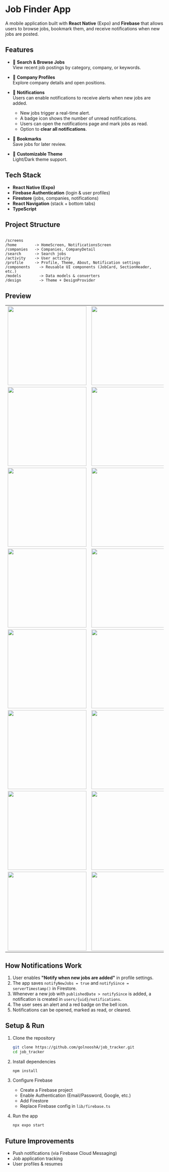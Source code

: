 
# Job Finder App

A mobile application built with **React Native** (Expo) and **Firebase** that allows users to browse jobs, bookmark them, and receive notifications when new jobs are posted.

## Features

- 🔎 **Search & Browse Jobs**  
  View recent job postings by category, company, or keywords.

- 🏢 **Company Profiles**  
  Explore company details and open positions.

- 🔔 **Notifications**  
  Users can enable notifications to receive alerts when new jobs are added.  
  - New jobs trigger a real-time alert.  
  - A badge icon shows the number of unread notifications.  
  - Users can open the notifications page and mark jobs as read.  
  - Option to **clear all notifications**.

- 📌 **Bookmarks**  
  Save jobs for later review.

- 🎨 **Customizable Theme**  
  Light/Dark theme support.

## Tech Stack

- **React Native (Expo)**
- **Firebase Authentication** (login & user profiles)
- **Firestore** (jobs, companies, notifications)
- **React Navigation** (stack + bottom tabs)
- **TypeScript**

## Project Structure

```

/screens
/home        -> HomeScreen, NotificationsScreen
/companies   -> Companies, CompanyDetail
/search      -> Search jobs
/activity    -> User activity
/profile     -> Profile, Theme, About, Notification settings
/components    -> Reusable UI components (JobCard, SectionHeader, etc.)
/models        -> Data models & converters
/design        -> Theme + DesignProvider

````
## Preview

<table>
  <tr>
    <td><img src="assets/screenshots/light/1.PNG" width="250" /></td>
    <td><img src="assets/screenshots/light/2.PNG" width="250" /></td>
    <td><img src="assets/screenshots/light/3.PNG" width="250" /></td>
  </tr>
  
  <tr>
    <td><img src="assets/screenshots/light/4.PNG" width="250" /></td>
    <td><img src="assets/screenshots/light/5.PNG" width="250" /></td>
    <td><img src="assets/screenshots/light/6.PNG" width="250" /></td>
  </tr>
  
  <tr>
    <td><img src="assets/screenshots/light/7.PNG" width="250" /></td>
    <td><img src="assets/screenshots/light/8.PNG" width="250" /></td>
    <td><img src="assets/screenshots/light/9.PNG" width="250" /></td>
  </tr>
 
  <tr>
    <td><img src="assets/screenshots/light/10.PNG" width="250" /></td>
    <td><img src="assets/screenshots/light/11.PNG" width="250" /></td>
    <td><img src="assets/screenshots/light/12.PNG" width="250" /></td>
  </tr>
  
  <tr>
    <td><img src="assets/screenshots/light/13.PNG" width="250" /></td>
    <td><img src="assets/screenshots/light/14.PNG" width="250" /></td>
    <td><img src="assets/screenshots/light/15.PNG" width="250" /></td>
  </tr>
  
  <tr>
    <td><img src="assets/screenshots/light/16.PNG" width="250" /></td>
    <td><img src="assets/screenshots/light/17.PNG" width="250" /></td>
    <td><img src="assets/screenshots/light/18.PNG" width="250" /></td>
  </tr>
    
  <tr>
    <td><img src="assets/screenshots/dark/20.PNG" width="250" /></td>
    <td><img src="assets/screenshots/dark/21.PNG" width="250" /></td>
    <td><img src="assets/screenshots/dark/22.PNG" width="250" /></td>
  </tr>

  <tr>
    <td><img src="assets/screenshots/dark/24.PNG" width="250" /></td>
    <td><img src="assets/screenshots/dark/25.PNG" width="250" /></td>
    <td><img src="assets/screenshots/dark/26.PNG" width="250" /></td>
  </tr>

</table>

## How Notifications Work

1. User enables **"Notify when new jobs are added"** in profile settings.  
2. The app saves `notifyNewJobs = true` and `notifySince = serverTimestamp()` in Firestore.  
3. Whenever a new job with `publishedDate > notifySince` is added, a notification is created in `users/{uid}/notifications`.  
4. The user sees an alert and a red badge on the bell icon.  
5. Notifications can be opened, marked as read, or cleared.

## Setup & Run

1. Clone the repository  
   ```bash
   git clone https://github.com/golnooshA/job_tracker.git
   cd job_tracker

2. Install dependencies

   ```bash
   npm install
   ```

3. Configure Firebase

   * Create a Firebase project
   * Enable Authentication (Email/Password, Google, etc.)
   * Add Firestore
   * Replace Firebase config in `lib/firebase.ts`

4. Run the app

   ```bash
   npx expo start
   ```

## Future Improvements

* Push notifications (via Firebase Cloud Messaging)
* Job application tracking
* User profiles & resumes


